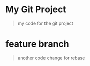 # My Git Project

> my code for the git project

# feature branch

> another code change for rebase
